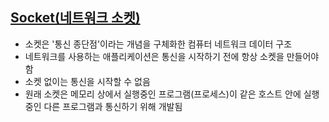 ## [Socket(네트워크 소켓)](https://www.slideshare.net/taeyounglee1447/python-73297338)

* 소켓은 '통신 종단점'이라는 개념을 구체화한 컴퓨터 네트워크 데이터 구조
* 네트워크를 사용하는 애플리케이션은 통신을 시작하기 전에 항상 소켓을 만들어야 함
* 소켓 없이는 통신을 시작할 수 없음
* 원래 소켓은 메모리 상에서 실행중인 프로그램(프로세스)이 같은 호스트 안에 실행중인 다른 프로그램과 통신하기 위해 개발됨

